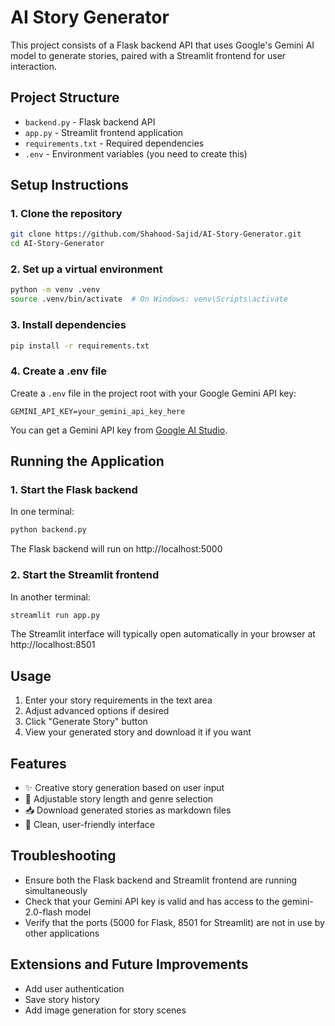 # AI Story Generator

This project consists of a Flask backend API that uses Google's Gemini AI model to generate stories, paired with a Streamlit frontend for user interaction.

## Project Structure

- `backend.py` - Flask backend API
- `app.py` - Streamlit frontend application
- `requirements.txt` - Required dependencies
- `.env` - Environment variables (you need to create this)

## Setup Instructions

### 1. Clone the repository

```bash
git clone https://github.com/Shahood-Sajid/AI-Story-Generator.git
cd AI-Story-Generator
```

### 2. Set up a virtual environment

```bash
python -m venv .venv
source .venv/bin/activate  # On Windows: venv\Scripts\activate
```

### 3. Install dependencies

```bash
pip install -r requirements.txt
```

### 4. Create a .env file

Create a `.env` file in the project root with your Google Gemini API key:

```
GEMINI_API_KEY=your_gemini_api_key_here
```

You can get a Gemini API key from [Google AI Studio](https://ai.google.dev/).

## Running the Application

### 1. Start the Flask backend

In one terminal:

```bash
python backend.py
```

The Flask backend will run on http://localhost:5000

### 2. Start the Streamlit frontend

In another terminal:

```bash
streamlit run app.py
```

The Streamlit interface will typically open automatically in your browser at http://localhost:8501

## Usage

1. Enter your story requirements in the text area
2. Adjust advanced options if desired
3. Click "Generate Story" button
4. View your generated story and download it if you want

## Features

- ✨ Creative story generation based on user input
- 📏 Adjustable story length and genre selection
- 📥 Download generated stories as markdown files
- 🎨 Clean, user-friendly interface

## Troubleshooting

- Ensure both the Flask backend and Streamlit frontend are running simultaneously
- Check that your Gemini API key is valid and has access to the gemini-2.0-flash model
- Verify that the ports (5000 for Flask, 8501 for Streamlit) are not in use by other applications

## Extensions and Future Improvements

- Add user authentication
- Save story history
- Add image generation for story scenes